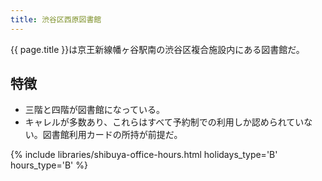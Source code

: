 ```yaml
---
title: 渋谷区西原図書館
---
```


{{ page.title }}は京王新線幡ヶ谷駅南の渋谷区複合施設内にある図書館だ。

## 特徴

* 三階と四階が図書館になっている。
* キャレルが多数あり、これらはすべて予約制での利用しか認められていない。図書館利用カードの所持が前提だ。

{% include libraries/shibuya-office-hours.html holidays_type='B' hours_type='B' %}
